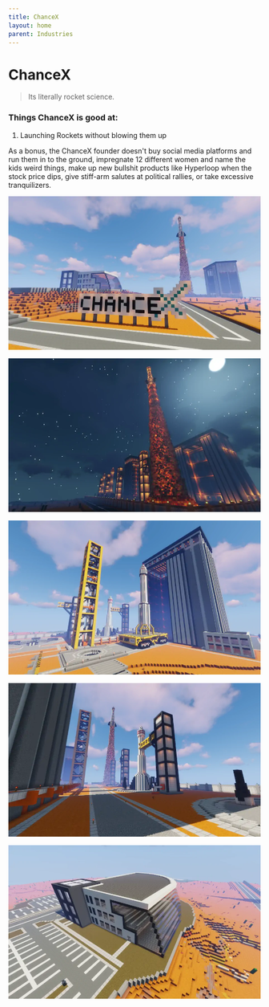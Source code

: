```yaml
---
title: ChanceX
layout: home
parent: Industries
---
```


# ChanceX
> Its literally rocket science.

### Things ChanceX is good at:

1.  Launching Rockets without blowing them up

As a bonus, the ChanceX founder doesn't buy social media platforms and run them in to the ground, impregnate 12 different women and name the kids weird things, make up new bullshit products like Hyperloop when the stock price dips, give stiff-arm salutes at political rallies, or take excessive tranquilizers.



[![](/assets/ss/chancex/chancex2_sm.webp)](/assets/ss/chancex/chancex2.webp)

[![](/assets/ss/chancex/chancex1_sm.webp)](/assets/ss/chancex/chancex1.webp)

[![](/assets/ss/chancex/chancex3_sm.webp)](/assets/ss/chancex/chancex3.webp)

[![](/assets/ss/chancex/chancex4_sm.webp)](/assets/ss/chancex/chancex4.webp)

[![](/assets/ss/chancex/chancex5_sm.webp)](/assets/ss/chancex/chancex5.webp)
